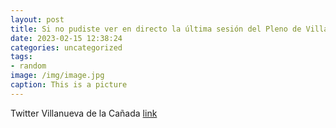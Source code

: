 ```yaml
---
layout: post
title: Si no pudiste ver en directo la última sesión del Pleno de VillanuevaDeLaCañada, te recordamos que puedes hacerlo en diferido 📹...
date: 2023-02-15 12:38:24
categories: uncategorized
tags:
- random
image: /img/image.jpg
caption: This is a picture
---
```

Twitter Villanueva de la Cañada [link](https://twitter.com/AytoVDLCanada/status/1625478560143007745)
